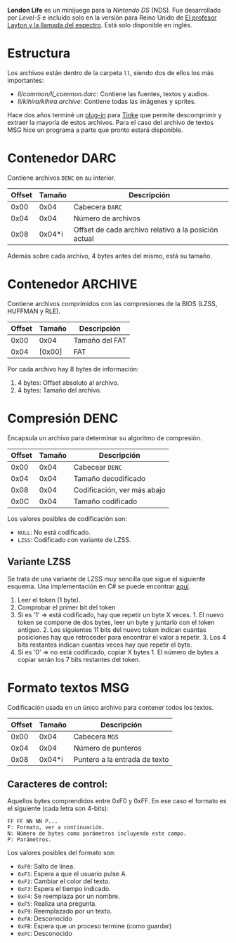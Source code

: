 **London Life** es un minijuego para la *Nintendo DS* (NDS). Fue desarrollado por *Level-5* e incluído solo en la versión para Reino Unido de [El profesor Layton y la llamada del espectro](Professor-Layton-and-The-Last-Specter). Está solo disponible en inglés.

# Estructura
Los archivos están dentro de la carpeta `ll`, siendo dos de ellos los más importantes:
* *ll/common/ll_common.darc*: Contiene las fuentes, textos y audios.
* *ll/kihira/kihira.archive*: Contiene todas las imágenes y sprites.

Hace dos años terminé un [plug-in](https://github.com/pleonex/tinke/tree/master/Plugins/LAYTON) para [Tinke](https://github.com/pleonex/tinke) que permite descomprimir y extraer la mayoría de estos archivos. Para el caso del archivo de textos MSG hice un programa a parte que pronto estará disponible.

# Contenedor DARC
Contiene archivos `DENC` en su interior.

| Offset | Tamaño | Descripción |
| ------ | ------ | ----------- |
| 0x00   | 0x04   | Cabecera `DARC` |
| 0x04   | 0x04   | Número de archivos |
| 0x08   | 0x04*i | Offset de cada archivo relativo a la posición actual |

Además sobre cada archivo, 4 bytes antes del mismo, está su tamaño.

# Contenedor ARCHIVE
Contiene archivos comprimidos con las compresiones de la BIOS (LZSS, HUFFMAN y RLE).

| Offset | Tamaño | Descripción |
| ------ | ------ | ----------- |
| 0x00   | 0x04   | Tamaño del FAT |
| 0x04   | [0x00] | FAT |

Por cada archivo hay 8 bytes de información:
1. 4 bytes: Offset absoluto al archivo.
2. 4 bytes: Tamaño del archivo.

# Compresión DENC
Encapsula un archivo para determinar su algoritmo de compresión.

| Offset | Tamaño | Descripción |
| ------ | ------ | ----------- |
| 0x00   | 0x04   | Cabecear `DENC` |
| 0x04   | 0x04   | Tamaño decodificado |
| 0x08   | 0x04   | Codificación, ver más abajo |
| 0x0C   | 0x04   | Tamaño codificado |

Los valores posibles de codificación son:
* `NULL`: No está codificado.
* `LZSS`: Codificado con variante de LZSS.

## Variante LZSS
Se trata de una variante de LZSS muy sencilla que sigue el siguiente esquema.
Una implementación en C# se puede encontrar [aquí](https://github.com/pleonex/tinke/blob/master/Plugins/LAYTON/LAYTON/DARC.cs#L177).

1. Leer el token (1 byte).
2. Comprobar el primer bit del token
  1. Si es '1' => está codificado, hay que repetir un byte X veces.
    1. El nuevo token se compone de dos bytes, leer un byte y juntarlo con el token antiguo.
    2. Los siguientes 11 bits del nuevo token indican cuantas posiciones hay que retroceder para encontrar el valor a repetir.
    3. Los 4 bits restantes indican cuantas veces hay que repetir el byte.
  2. Si es '0' => no está codificado, copiar X bytes
    1. El número de bytes a copiar serán los 7 bits restantes del token.

# Formato textos MSG
Codificación usada en un único archivo para contener todos los textos.

| Offset | Tamaño | Descripción |
| ------ | ------ | ----------- |
| 0x00   | 0x04   | Cabecera `MGS ` |
| 0x04   | 0x04   | Número de punteros |
| 0x08   | 0x04*i | Puntero a la entrada de texto |

## Caracteres de control:
Aquellos bytes comprendidos entre 0xF0 y 0xFF. En ese caso el formato es el siguiente (cada letra son 4-bits):
```
FF FF NN NN P...
F: Formato, ver a continuación.
N: Número de bytes como parámetros incluyendo este campo.
P: Parámetros.
```
Los valores posibles del formato son:
* `0xF0`: Salto de línea.
* `0xF1`: Espera a que el usuario pulse A.
* `0xF2`: Cambiar el color del texto.
* `0xF3`: Espera el tiempo indicado.
* `0xF4`: Se reemplaza por un nombre.
* `0xF5`: Realiza una pregunta.
* `0xF9`: Reemplazado por un texto.
* `0xFA`: Desconocido
* `0xFB`: Espera que un proceso termine (como guardar)
* `0xFC`: Desconocido